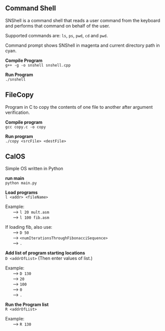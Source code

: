 ## Command Shell
SNShell is a command shell that reads a user command from the keyboard and performs that command on behalf of the user.  
  
Supported commands are: `ls`, `ps`, `pwd`, `cd` and `pwd`.  

Command prompt shows SNShell in magenta and current directory path in cyan.  
  
**Compile Program**  
`g++ -g -o snshell snshell.cpp`

**Run Program**  
`./snshell`  
  
## FileCopy  
Program in C to copy the contents of one file to another after argument verification.  
  
**Compile program**  
`gcc copy.c -o copy`  
  
**Run program**  
`./copy <srcFile> <destFile>`

## CalOS
Simple OS written in Python

**run main**  
`python main.py`

**Load programs**    
`l <addr> <fileName>` 
  
Example:  
&nbsp;&nbsp;&nbsp;&nbsp;&nbsp; --> `l 20 mult.asm`  
&nbsp;&nbsp;&nbsp;&nbsp;&nbsp; --> `l 100 fib.asm`  
  
If loading fib, also use:  
 &nbsp;&nbsp;&nbsp;&nbsp;&nbsp; --> `D 50`  
 &nbsp;&nbsp;&nbsp;&nbsp;&nbsp; --> `<numIterationsThroughFibonacciSequence>`  
 &nbsp;&nbsp;&nbsp;&nbsp;&nbsp; --> `.`  
  
**Add list of program starting locations**  
`D <addrOfList>`  (Then enter values of list.)  
  
Example:  
&nbsp;&nbsp;&nbsp;&nbsp;&nbsp; --> `D 130`  
&nbsp;&nbsp;&nbsp;&nbsp;&nbsp; --> `20`  
&nbsp;&nbsp;&nbsp;&nbsp;&nbsp; --> `100`  
&nbsp;&nbsp;&nbsp;&nbsp;&nbsp; --> `0`  
&nbsp;&nbsp;&nbsp;&nbsp;&nbsp; --> `.`  

**Run the Program list**  
`R <addrOfList>`  
  
Example:  
&nbsp;&nbsp;&nbsp;&nbsp;&nbsp; --> `R 130`
